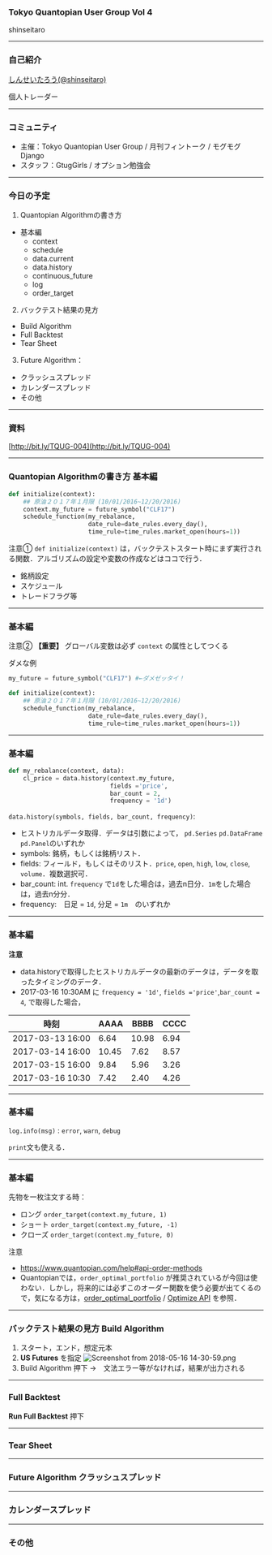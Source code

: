 ### Tokyo Quantopian User Group Vol 4
shinseitaro

---
### 自己紹介

[しんせいたろう(@shinseitaro)](https://twitter.com/shinseitaro)

個人トレーダー

---
### コミュニティ
  + 主催：Tokyo Quantopian User Group / 月刊フィントーク / モグモグDjango
  + スタッフ：GtugGirls / オプション勉強会 
  
---
### 今日の予定

1. Quantopian Algorithmの書き方
  + 基本編
    + context
    + schedule
    + data.current
    + data.history
    + continuous_future
    + log
    + order_target
    
2. バックテスト結果の見方
  + Build Algorithm
  + Full Backtest
  + Tear Sheet
3. Future Algorithm：
  + クラッシュスプレッド
  + カレンダースプレッド
  + その他
---
### 資料

[http://bit.ly/TQUG-004](http://bit.ly/TQUG-004)


---
### Quantopian Algorithmの書き方 基本編

```python
def initialize(context):
    ## 原油２０１７年１月限 (10/01/2016~12/20/2016)
    context.my_future = future_symbol("CLF17")
    schedule_function(my_rebalance, 
                      date_rule=date_rules.every_day(), 
                      time_rule=time_rules.market_open(hours=1))
```
注意① `def initialize(context)` は，バックテストスタート時にまず実行される関数．アルゴリズムの設定や変数の作成などはココで行う．
+ 銘柄設定
+ スケジュール
+ トレードフラグ等

--- 
### 基本編

注意② **【重要】** グローバル変数は必ず `context` の属性としてつくる

ダメな例

```python
my_future = future_symbol("CLF17") #←ダメゼッタイ！

def initialize(context):
    ## 原油２０１７年１月限 (10/01/2016~12/20/2016)
    schedule_function(my_rebalance, 
                      date_rule=date_rules.every_day(), 
                      time_rule=time_rules.market_open(hours=1))
```  
---
### 基本編

```python
def my_rebalance(context, data):
    cl_price = data.history(context.my_future, 
                            fields ='price', 
                            bar_count = 2, 
                            frequency = '1d')
```
`data.history(symbols, fields, bar_count, frequency)`: 

+ ヒストリカルデータ取得．データは引数によって， `pd.Series` `pd.DataFrame` `pd.Panel`のいずれか 
+ symbols: 銘柄，もしくは銘柄リスト．
+ fields: フィールド，もしくはそのリスト．`price`, `open`, `high`, `low`, `close`, `volume`．複数選択可．
+ bar_count: int. `frequency` で`1d`をした場合は，過去n日分．`1m`をした場合は，過去n分分．
+ frequency:　日足 = `1d`, 分足 = `1m`　のいずれか

---

### 基本編

**注意**
+ data.historyで取得したヒストリカルデータの最新のデータは，データを取ったタイミングのデータ．
+ 2017-03-16 10:30AM に `frequency = '1d'`, `fields ='price'`,`bar_count = 4`, で取得した場合，

時刻|AAAA|BBBB|CCCC
---|---|---|---
2017-03-13 16:00|6.64|10.98|6.94
2017-03-14 16:00|10.45|7.62|8.57
2017-03-15 16:00|9.84|5.96|3.26
2017-03-16 10:30|7.42|2.40|4.26

---

### 基本編

`log.info(msg)` : `error`, `warn`, `debug`

`print`文も使える．

---
### 基本編

先物を一枚注文する時：

+ ロング `order_target(context.my_future, 1)`
+ ショート `order_target(context.my_future, -1)`
+ クローズ `order_target(context.my_future, 0)`

注意

+ https://www.quantopian.com/help#api-order-methods
+ Quantopianでは，`order_optimal_portfolio` が推奨されているが今回は使わない．しかし，将来的には必ずこのオーダー関数を使う必要が出てくるので，気になる方は，[order_optimal_portfolio](https://www.quantopian.com/help#api-order-optimal-portfolio) / [Optimize API](https://www.quantopian.com/help#optimize-api) を参照．

---
### バックテスト結果の見方 Build Algorithm

1. スタート，エンド，想定元本
1. **US Futures** を指定
  ![Screenshot from 2018-05-16 14-30-59.png](https://qiita-image-store.s3.amazonaws.com/0/14019/5cb465ac-b6c9-aa01-a862-dec001a1cb6f.png)
1. Build Algorithm 押下 →　文法エラー等がなければ，結果が出力される

---
### Full Backtest

**Run Full Backtest** 押下


---
### Tear Sheet
--- 
### Future Algorithm クラッシュスプレッド
---
### カレンダースプレッド
--- 
### その他
